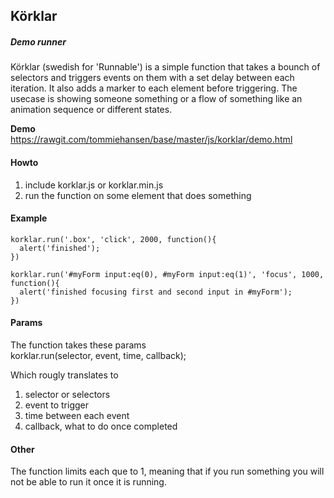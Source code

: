 ## Körklar
##### Demo runner
Körklar (swedish for 'Runnable') is a simple function that takes a bounch of selectors and triggers events on them with a set delay between each iteration. It also adds a marker to each element before triggering. The usecase is showing someone something or a flow of something like an animation sequence or different states.

**Demo**  
https://rawgit.com/tommiehansen/base/master/js/korklar/demo.html

#### Howto  
1. include korklar.js or korklar.min.js
2. run the function on some element that does something

#### Example
```
korklar.run('.box', 'click', 2000, function(){
  alert('finished');
})
```

```
korklar.run('#myForm input:eq(0), #myForm input:eq(1)', 'focus', 1000, function(){
  alert('finished focusing first and second input in #myForm');
})
```

#### Params
The function takes these params  
korklar.run(selector, event, time, callback);  

Which rougly translates to  
1. selector or selectors  
2. event to trigger  
3. time between each event  
4. callback, what to do once completed   

#### Other  
The function limits each que to 1, meaning that if you run something you will not be able to run it once it is running.
